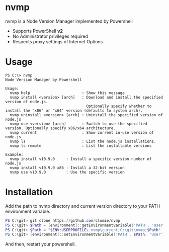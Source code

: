 # nvmp

nvmp is a Node Version Manager implemented by Powershell

- Supports PowerShell **v2**
- No Administrator privileges required
- Respects proxy settings of Internet Options

# Usage
```
PS C:\> nvmp
Node Version Manager by Powershell

Usage:
  nvmp help                       : Show this message
  nvmp install <version> [arch]   : Download and install the specified version of node.js.
                                    Optionally specify whether to install the "x86" or "x64" version (defaults to system arch).
  nvmp uninstall <version> [arch] : Uninstall the specified version of node.js
  nvmp use <version> [arch]       : Switch to use the specified version. Optionally specify x86/x64 architecture.
  nvmp current                    : Show current in-use version of node.js
  nvmp ls                         : List the node.js installations.
  nvmp ls-remote                  : List the installable versions

Example:
  nvmp install v10.9.0     : Install a specific version number of node.js
  nvmp install v10.9.0 x86 : Install a 32-bit version
  nvmp use v10.9.0         : Use the specific version
```

# Installation

Add the path to nvmp directory and current version directory to your PATH environment variable.

```powershell
PS C:\git> git clone https://github.com/clomie/nvmp 
PS C:\git> $Path = [environment]::getEnvironmentVariable('PATH', 'User')
PS C:\git> $Path = "$ENV:USERPROFILE\.nvmp\current;C:\git\nvmp;$Path"
PS C:\git> [environment]::setEnvironmentVariable('PATH', $Path, 'User')
```

And then, restart your powershell.
